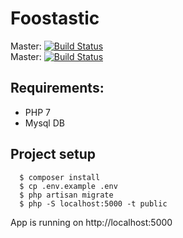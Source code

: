 # Foostastic
Master: [![Build Status](https://travis-ci.org/foostastic/foostastic.svg?branch=master)](https://travis-ci.org/foostastic/foostastic)  
Master: [![Build Status](https://travis-ci.org/foostastic/foostastic.svg?branch=integration)](https://travis-ci.org/foostastic/foostastic)  

## Requirements: 

* PHP 7
* Mysql DB

## Project setup

      $ composer install
      $ cp .env.example .env
      $ php artisan migrate
      $ php -S localhost:5000 -t public
      
App is running on http://localhost:5000
  
